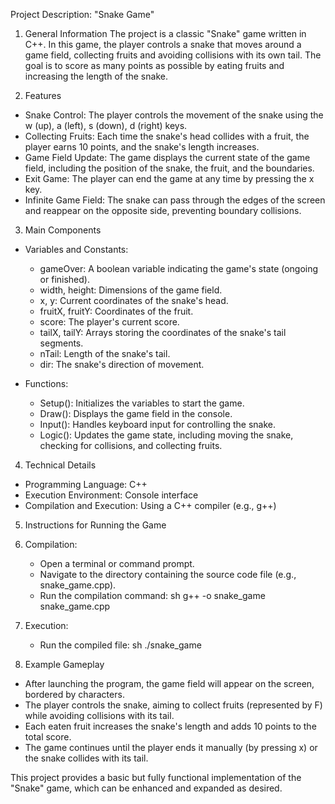 Project Description: "Snake Game"

1. General Information
The project is a classic "Snake" game written in C++. In this game, the player controls a snake that moves around a game field, collecting fruits and avoiding collisions with its own tail. The goal is to score as many points as possible by eating fruits and increasing the length of the snake.

2. Features
- Snake Control: The player controls the movement of the snake using the w (up), a (left), s (down), d (right) keys.
- Collecting Fruits: Each time the snake's head collides with a fruit, the player earns 10 points, and the snake's length increases.
- Game Field Update: The game displays the current state of the game field, including the position of the snake, the fruit, and the boundaries.
- Exit Game: The player can end the game at any time by pressing the x key.
- Infinite Game Field: The snake can pass through the edges of the screen and reappear on the opposite side, preventing boundary collisions.

 3. Main Components
- Variables and Constants:
  - gameOver: A boolean variable indicating the game's state (ongoing or finished).
  - width, height: Dimensions of the game field.
  - x, y: Current coordinates of the snake's head.
  - fruitX, fruitY: Coordinates of the fruit.
  - score: The player's current score.
  - tailX, tailY: Arrays storing the coordinates of the snake's tail segments.
  - nTail: Length of the snake's tail.
  - dir: The snake's direction of movement.

- Functions:
  - Setup(): Initializes the variables to start the game.
  - Draw(): Displays the game field in the console.
  - Input(): Handles keyboard input for controlling the snake.
  - Logic(): Updates the game state, including moving the snake, checking for collisions, and collecting fruits.

 4. Technical Details
- Programming Language: C++
- Execution Environment: Console interface
- Compilation and Execution: Using a C++ compiler (e.g., g++)

 5. Instructions for Running the Game
1. Compilation:
   - Open a terminal or command prompt.
   - Navigate to the directory containing the source code file (e.g., snake_game.cpp).
   - Run the compilation command:
     sh
     g++ -o snake_game snake_game.cpp
     
2. Execution:
   - Run the compiled file:
     sh
     ./snake_game
     

 6. Example Gameplay
- After launching the program, the game field will appear on the screen, bordered by  characters.
- The player controls the snake, aiming to collect fruits (represented by F) while avoiding collisions with its tail.
- Each eaten fruit increases the snake's length and adds 10 points to the total score.
- The game continues until the player ends it manually (by pressing x) or the snake collides with its tail.

This project provides a basic but fully functional implementation of the "Snake" game, which can be enhanced and expanded as desired.
